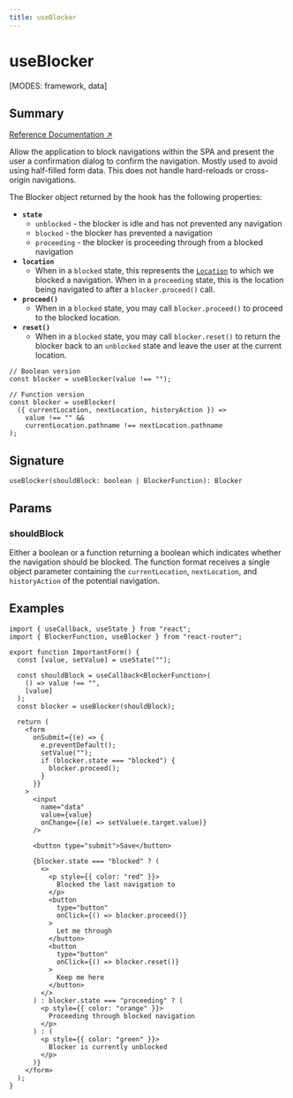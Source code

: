 ```yaml
---
title: useBlocker
---
```


# useBlocker

<!--
⚠️ ⚠️ IMPORTANT ⚠️ ⚠️ 

Hey! Thank you for helping improve our documentation!

This file is auto-generated from the JSDoc comments in the source
code, so please find the definition of this API and edit the JSDoc
comments accordingly and this file will be re-generated once those
changes are merged.
-->

[MODES: framework, data]

## Summary

[Reference Documentation ↗](https://api.reactrouter.com/v7/functions/react_router.useBlocker.html)

Allow the application to block navigations within the SPA and present the
user a confirmation dialog to confirm the navigation.  Mostly used to avoid
using half-filled form data.  This does not handle hard-reloads or
cross-origin navigations.

The Blocker object returned by the hook has the following properties:

- **`state`**
  - `unblocked` - the blocker is idle and has not prevented any navigation
  - `blocked` - the blocker has prevented a navigation
  - `proceeding` - the blocker is proceeding through from a blocked navigation
- **`location`**
  - When in a `blocked` state, this represents the [`Location`](https://api.reactrouter.com/v7/interfaces/react_router.Location.html) to which we
    blocked a navigation. When in a `proceeding` state, this is the location
    being navigated to after a `blocker.proceed()` call.
- **`proceed()`**
  - When in a `blocked` state, you may call `blocker.proceed()` to proceed to the
    blocked location.
- **`reset()`**
  - When in a `blocked` state, you may call `blocker.reset()` to return the blocker
    back to an `unblocked` state and leave the user at the current location.

```tsx
// Boolean version
const blocker = useBlocker(value !== "");

// Function version
const blocker = useBlocker(
  ({ currentLocation, nextLocation, historyAction }) =>
    value !== "" &&
    currentLocation.pathname !== nextLocation.pathname
);
```

## Signature

```tsx
useBlocker(shouldBlock: boolean | BlockerFunction): Blocker
```

## Params

### shouldBlock

Either a boolean or a function returning a boolean which indicates whether the navigation should be blocked. The function format receives a single object parameter containing the `currentLocation`, `nextLocation`, and `historyAction` of the potential navigation.

## Examples

```tsx
import { useCallback, useState } from "react";
import { BlockerFunction, useBlocker } from "react-router";

export function ImportantForm() {
  const [value, setValue] = useState("");

  const shouldBlock = useCallback<BlockerFunction>(
    () => value !== "",
    [value]
  );
  const blocker = useBlocker(shouldBlock);

  return (
    <form
      onSubmit={(e) => {
        e.preventDefault();
        setValue("");
        if (blocker.state === "blocked") {
          blocker.proceed();
        }
      }}
    >
      <input
        name="data"
        value={value}
        onChange={(e) => setValue(e.target.value)}
      />

      <button type="submit">Save</button>

      {blocker.state === "blocked" ? (
        <>
          <p style={{ color: "red" }}>
            Blocked the last navigation to
          </p>
          <button
            type="button"
            onClick={() => blocker.proceed()}
          >
            Let me through
          </button>
          <button
            type="button"
            onClick={() => blocker.reset()}
          >
            Keep me here
          </button>
        </>
      ) : blocker.state === "proceeding" ? (
        <p style={{ color: "orange" }}>
          Proceeding through blocked navigation
        </p>
      ) : (
        <p style={{ color: "green" }}>
          Blocker is currently unblocked
        </p>
      )}
    </form>
  );
}
```

